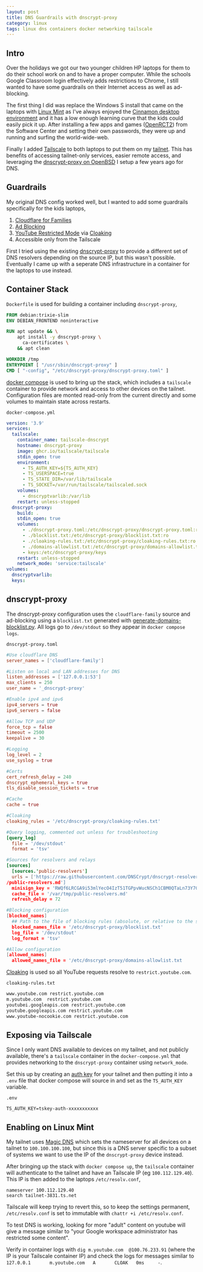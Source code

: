 ```yaml
---
layout: post
title: DNS Guardrails with dnscrypt-proxy
category: linux
tags: linux dns containers docker networking tailscale
---
```


## Intro

Over the holidays we got our two younger children HP laptops for them to do their school work on and to have a proper computer. While the schools Google Classroom login effectively adds restrictions to Chrome, I still wanted to have some guardrails on their Internet access as well as ad-blocking.

The first thing I did was replace the Windows S install that came on the laptops with [Linux Mint](https://www.linuxmint.com/) as I've always enjoyed the [Cinnamon desktop environment](https://projects.linuxmint.com/cinnamon/) and it has a low enough learning curve that the kids could easily pick it up. After installing a few apps and games ([OpenRCT2](https://openrct2.org/)) from the Software Center and setting their own passwords, they were up and running and surfing the world-wide-web.

Finally I added [Tailscale](https://tailscale.com/) to both laptops to put them on my [tailnet](https://tailscale.com/kb/1136/tailnet). This has benefits of accessing tailnet-only services, easier remote access, and leveraging the [dnscrypt-proxy on OpenBSD](https://www.ecliptik.com/Running-dnscrypt-proxy-on-OpenBSD/) I setup a few years ago for DNS.

## Guardrails

My original DNS config worked well, but I wanted to add some guardrails specifically for the kids laptops,

1. [Cloudflare for Families](https://blog.cloudflare.com/introducing-1-1-1-1-for-families/)
2. [Ad Blocking](https://github.com/DNSCrypt/dnscrypt-proxy/wiki/Public-blocklist)
3. [YouTube Restricted Mode](https://support.google.com/a/answer/6212415) via [Cloaking](https://github.com/DNSCrypt/dnscrypt-proxy/wiki/Public-blocklist)
4. Accessible only from the Tailscale

First I tried using the existing [dnscrypt-proxy](https://github.com/DNSCrypt/dnscrypt-proxy) to provide a different set of DNS resolvers depending on the source IP, but this wasn't possible. Eventually I came up with a seperate DNS infrastructure in a container for the laptops to use instead.

## Container Stack

`Dockerfile` is used for building a container including `dnscrypt-proxy`,

```dockerfile
FROM debian:trixie-slim
ENV DEBIAN_FRONTEND noninteractive

RUN apt update && \
    apt install -y dnscrypt-proxy \
      ca-certificates \
    && apt clean

WORKDIR /tmp
ENTRYPOINT [ "/usr/sbin/dnscrypt-proxy" ]
CMD [ "-config", "/etc/dnscrypt-proxy/dnscrypt-proxy.toml" ]
```

[docker compose](https://docs.docker.com/compose/) is used to bring up the stack, which includes a `tailscale` container to provide network and access to other devices on the tailnet. Configuration files are monted read-only from the current directly and some volumes to maintain state across restarts.

`docker-compose.yml`

```yaml
version: '3.9'
services:
  tailscale:
    container_name: tailscale-dnscrypt
    hostname: dnscrypt-proxy
    image: ghcr.io/tailscale/tailscale
    stdin_open: true
    environment:
      - TS_AUTH_KEY=${TS_AUTH_KEY}
      - TS_USERSPACE=true
      - TS_STATE_DIR=/var/lib/tailscale
      - TS_SOCKET=/var/run/tailscale/tailscaled.sock
    volumes:
      - dnscryptvarlib:/var/lib
    restart: unless-stopped
  dnscrypt-proxy:
    build: .
    stdin_open: true
    volumes:
      - ./dnscrypt-proxy.toml:/etc/dnscrypt-proxy/dnscrypt-proxy.toml:ro
      - ./blocklist.txt:/etc/dnscrypt-proxy/blocklist.txt:ro
      - ./cloaking-rules.txt:/etc/dnscrypt-proxy/cloaking-rules.txt:ro
      - ./domains-allowlist.txt:/etc/dnscrypt-proxy/domains-allowlist.txt:ro
      - keys:/etc/dnscrypt-proxy/keys
    restart: unless-stopped
    network_mode: 'service:tailscale'
volumes:
  dnscryptvarlib:
  keys:
```

## dnscrypt-proxy

The dnscrypt-proxy configuration uses the `cloudflare-family` source and ad-blocking using a `blocklist.txt` generated with [generate-domains-blocklist.py](https://github.com/DNSCrypt/dnscrypt-proxy/wiki/Combining-Blocklists). All logs go to `/dev/stdout` so they appear in `docker compose logs`.

`dnscrypt-proxy.toml`

```toml
#Use cloudflare DNS
server_names = ['cloudflare-family']

#Listen on local and LAN addresses for DNS
listen_addresses = ['127.0.0.1:53']
max_clients = 250
user_name = '_dnscrypt-proxy'

#Enable ipv4 and ipv6
ipv4_servers = true
ipv6_servers = false

#Allow TCP and UDP
force_tcp = false
timeout = 2500
keepalive = 30

#Logging
log_level = 2
use_syslog = true

#Certs
cert_refresh_delay = 240
dnscrypt_ephemeral_keys = true
tls_disable_session_tickets = true

#Cache
cache = true

#Cloaking
cloaking_rules = '/etc/dnscrypt-proxy/cloaking-rules.txt'

#Query logging, commented out unless for troubleshooting
[query_log]
  file = '/dev/stdout'
  format = 'tsv'

#Sources for resolvers and relays
[sources]
  [sources.'public-resolvers']
  urls = ['https://raw.githubusercontent.com/DNSCrypt/dnscrypt-resolvers/master/v3/public-resolvers.md', 'https://download.dnscrypt.info/resolvers-list/v3
/public-resolvers.md']
  minisign_key = 'RWQf6LRCGA9i53mlYecO4IzT51TGPpvWucNSCh1CBM0QTaLn73Y7GFO3'
  cache_file = '/var/tmp/public-resolvers.md'
  refresh_delay = 72

#Blocking configuration
[blocked_names]
  ## Path to the file of blocking rules (absolute, or relative to the same directory as the executable file)
  blocked_names_file = '/etc/dnscrypt-proxy/blocklist.txt'
  log_file = '/dev/stdout'
  log_format = 'tsv'

#Allow configuration
[allowed_names]
  allowed_names_file = '/etc/dnscrypt-proxy/domains-allowlist.txt
```

[Cloaking](https://github.com/DNSCrypt/dnscrypt-proxy/wiki/Public-blocklist) is used so all YouTube requests resolve to `restrict.youtube.com`.

`cloaking-rules.txt`

```txt
www.youtube.com restrict.youtube.com
m.youtube.com  restrict.youtube.com
youtubei.googleapis.com restrict.youtube.com
youtube.googleapis.com restrict.youtube.com
www.youtube-nocookie.com restrict.youtube.com
```

## Exposing via Tailscale

Since I only want DNS available to devices on my tailnet, and not publicly available, there's a `tailscale` container in the `docker-compose.yml` that provides networking to the `dnscrypt-proxy` container using `network_mode`.

Set this up by creating an [auth key](https://tailscale.com/kb/1085/auth-keys) for your tailnet and then putting it into a `.env` file that docker compose will source in and set as the `TS_AUTH_KEY` variable.

`.env`

```shell
TS_AUTH_KEY=tskey-auth-xxxxxxxxxxx
```

## Enabling on Linux Mint

My tailnet uses [Magic DNS](https://tailscale.com/kb/1081/magicdns) which sets the nameserver for all devices on a tailnet to `100.100.100.100`, but since this is a DNS server specific to a subset of systems we want to use the IP of the `dnscrypt-proxy` device instead.

After bringing up the stack with `docker compose up`, the `tailscale` container will authenticate to the tailnet and have an Tailscale IP (eg `100.112.129.40`). This IP is then added to the laptops `/etc/resolv.conf`,

```
nameserver 100.112.129.40
search tailnet-3831.ts.net
```

Tailscale will keep trying to revert this, so to keep the settings permanent, `/etc/resolv.conf` is set to immutable with `chattr +i /etc/resolv.conf`.

To test DNS is working, looking for more "adult" content on youtube will give a message similar to "your Google workspace administrator has restricted some content".

Verify in container logs with `dig m.youtube.com  @100.76.233.91` (where the IP is your Tailscale container IP) and check the logs for messages similar to `127.0.0.1       m.youtube.com   A       CLOAK   0ms     -`.
